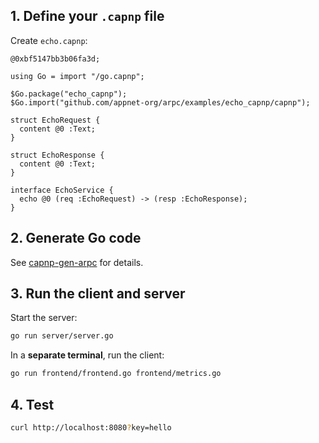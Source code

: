 ## 1. Define your `.capnp` file

Create `echo.capnp`:

```capnp
@0xbf5147bb3b06fa3d;

using Go = import "/go.capnp";

$Go.package("echo_capnp");
$Go.import("github.com/appnet-org/arpc/examples/echo_capnp/capnp");

struct EchoRequest {
  content @0 :Text;
}

struct EchoResponse {
  content @0 :Text;
}

interface EchoService {
  echo @0 (req :EchoRequest) -> (resp :EchoResponse);
}
```

## 2. Generate Go code

See [capnp-gen-arpc](../../cmd/capnp-gen-arpc/README.md) for details.


## 3. Run the client and server

Start the server:

```bash
go run server/server.go
```

In a **separate terminal**, run the client:

```bash
go run frontend/frontend.go frontend/metrics.go
```

## 4. Test

```bash
curl http://localhost:8080?key=hello
```